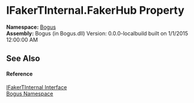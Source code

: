 # IFakerTInternal.FakerHub Property 
 

**Namespace:**&nbsp;<a href="N_Bogus">Bogus</a><br />**Assembly:**&nbsp;Bogus (in Bogus.dll) Version: 0.0.0-localbuild built on 1/1/2015 12:00:00 AM

## See Also


#### Reference
<a href="T_Bogus_IFakerTInternal">IFakerTInternal Interface</a><br /><a href="N_Bogus">Bogus Namespace</a><br />